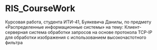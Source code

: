 # RIS_CourseWork
Курсовая работа, студента ИТИ-41, Буякевича Данилы, по предмету «Распределенные информационные системы» на тему:  Клиент-серверная система обработки запросов на основе протокола TCP-IP для обработки изображения c использованием высокочастотного фильтра
